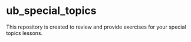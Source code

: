 # ub_special_topics
This repository is created to review and provide exercises for your special topics lessons.
